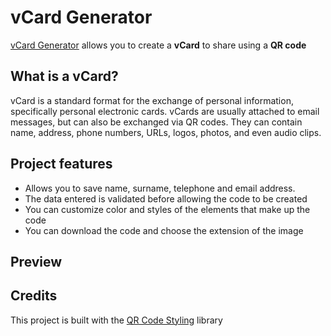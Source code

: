 # vCard Generator

[vCard Generator](https://erme07.github.io/vcardGenerator/) allows you to create a **vCard** to share using a **QR code** 

## What is a vCard?

vCard is a standard format for the exchange of personal information, specifically personal electronic cards. vCards are usually attached to email messages, but can also be exchanged via QR codes. They can contain name, address, phone numbers, URLs, logos, photos, and even audio clips.

## Project features

- Allows you to save name, surname, telephone and email address.
- The data entered is validated before allowing the code to be created
- You can customize color and styles of the elements that make up the code
- You can download the code and choose the extension of the image

## Preview
## Credits
This project is built with the [QR Code Styling](https://github.com/kozakdenys/qr-code-styling) library

